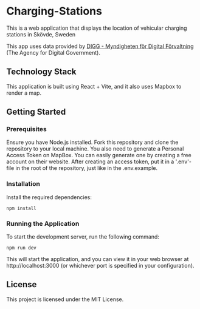 # Charging-Stations
This is a web application that displays the location of vehicular charging stations in Skövde, Sweden

This app uses data provided by [DIGG - Myndigheten för Digital Förvaltning](https://www.dataportal.se/en) (The Agency for Digital Government).

## Technology Stack
This application is built using React + Vite, and it also uses Mapbox to render a map.

## Getting Started
### Prerequisites
Ensure you have Node.js installed.
Fork this repository and clone the repository to your local machine.
You also need to generate a Personal Access Token on MapBox. You can easily generate one by creating a free account on their website. 
After creating an access token, put it in a '.env'-file in the root of the repository, just like in the .env.example.

### Installation
Install the required dependencies:
```
npm install
```
### Running the Application
To start the development server, run the following command:
```
npm run dev
```
This will start the application, and you can view it in your web browser at http://localhost:3000 (or whichever port is specified in your configuration).

## License
This project is licensed under the MIT License.
